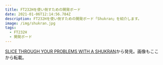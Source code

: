 ```yaml
---
title: FT232Hを使い倒すための開発ボード
date: 2021-01-06T12:14:56.784Z
description: FT232Hを使い倒すための開発ボード「Shukran」を紹介します。
image: /img/shukran.jpg
tags:
  - FT232H
  - 開発ボード
---
```

[SLICE THROUGH YOUR PROBLEMS WITH A SHUKRAN](https://hackaday.com/2020/02/04/slice-through-your-problems-with-a-shukran/)から発見。画像もここから転載。
